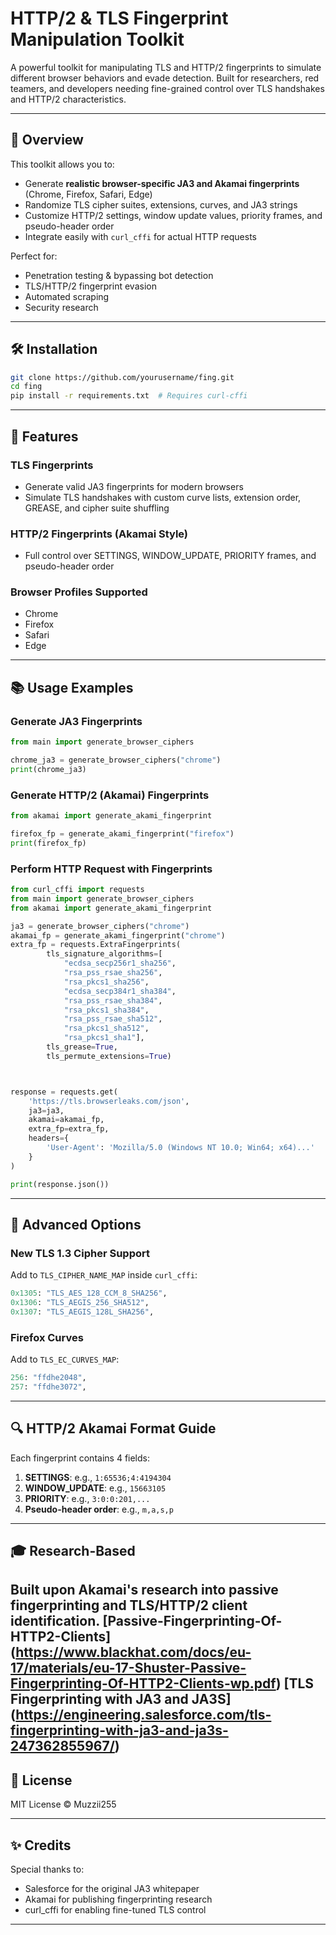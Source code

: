 # HTTP/2 & TLS Fingerprint Manipulation Toolkit

A powerful toolkit for manipulating TLS and HTTP/2 fingerprints to simulate different browser behaviors and evade detection. Built for researchers, red teamers, and developers needing fine-grained control over TLS handshakes and HTTP/2 characteristics.

---

## 📄 Overview
This toolkit allows you to:

- Generate **realistic browser-specific JA3 and Akamai fingerprints** (Chrome, Firefox, Safari, Edge)
- Randomize TLS cipher suites, extensions, curves, and JA3 strings
- Customize HTTP/2 settings, window update values, priority frames, and pseudo-header order
- Integrate easily with `curl_cffi` for actual HTTP requests

Perfect for:
- Penetration testing & bypassing bot detection
- TLS/HTTP/2 fingerprint evasion
- Automated scraping
- Security research

---

## 🛠️ Installation
```bash
git clone https://github.com/yourusername/fing.git
cd fing
pip install -r requirements.txt  # Requires curl-cffi
```

---

## 🚀 Features

### TLS Fingerprints
- Generate valid JA3 fingerprints for modern browsers
- Simulate TLS handshakes with custom curve lists, extension order, GREASE, and cipher suite shuffling

### HTTP/2 Fingerprints (Akamai Style)
- Full control over SETTINGS, WINDOW_UPDATE, PRIORITY frames, and pseudo-header order

### Browser Profiles Supported
- Chrome
- Firefox
- Safari
- Edge

---

## 📚 Usage Examples

### Generate JA3 Fingerprints
```python
from main import generate_browser_ciphers

chrome_ja3 = generate_browser_ciphers("chrome")
print(chrome_ja3)
```

### Generate HTTP/2 (Akamai) Fingerprints
```python
from akamai import generate_akami_fingerprint

firefox_fp = generate_akami_fingerprint("firefox")
print(firefox_fp)
```

### Perform HTTP Request with Fingerprints
```python
from curl_cffi import requests
from main import generate_browser_ciphers
from akamai import generate_akami_fingerprint

ja3 = generate_browser_ciphers("chrome")
akamai_fp = generate_akami_fingerprint("chrome")
extra_fp = requests.ExtraFingerprints(
        tls_signature_algorithms=[
            "ecdsa_secp256r1_sha256",
            "rsa_pss_rsae_sha256",
            "rsa_pkcs1_sha256",
            "ecdsa_secp384r1_sha384",
            "rsa_pss_rsae_sha384",
            "rsa_pkcs1_sha384",
            "rsa_pss_rsae_sha512",
            "rsa_pkcs1_sha512",
            "rsa_pkcs1_sha1"],
        tls_grease=True,
        tls_permute_extensions=True)



response = requests.get(
    'https://tls.browserleaks.com/json',
    ja3=ja3,
    akamai=akamai_fp,
    extra_fp=extra_fp,
    headers={
        'User-Agent': 'Mozilla/5.0 (Windows NT 10.0; Win64; x64)...'
    }
)

print(response.json())
```

---

## 🔧 Advanced Options

### New TLS 1.3 Cipher Support
Add to `TLS_CIPHER_NAME_MAP` inside `curl_cffi`:
```python
0x1305: "TLS_AES_128_CCM_8_SHA256",
0x1306: "TLS_AEGIS_256_SHA512",
0x1307: "TLS_AEGIS_128L_SHA256",
```

### Firefox Curves
Add to `TLS_EC_CURVES_MAP`:
```python
256: "ffdhe2048",
257: "ffdhe3072",
```

---

## 🔍 HTTP/2 Akamai Format Guide
Each fingerprint contains 4 fields:
1. **SETTINGS**: e.g., `1:65536;4:4194304`
2. **WINDOW_UPDATE**: e.g., `15663105`
3. **PRIORITY**: e.g., `3:0:0:201,...`
4. **Pseudo-header order**: e.g., `m,a,s,p`

---

## 🎓 Research-Based
Built upon Akamai's research into passive fingerprinting and TLS/HTTP/2 client identification.
[Passive-Fingerprinting-Of-HTTP2-Clients] (https://www.blackhat.com/docs/eu-17/materials/eu-17-Shuster-Passive-Fingerprinting-Of-HTTP2-Clients-wp.pdf)
[TLS Fingerprinting with JA3 and JA3S] (https://engineering.salesforce.com/tls-fingerprinting-with-ja3-and-ja3s-247362855967/)
---

## 📅 License
MIT License © Muzzii255

---

## ✨ Credits
Special thanks to:
- Salesforce for the original JA3 whitepaper
- Akamai for publishing fingerprinting research
- curl_cffi for enabling fine-tuned TLS control

---


